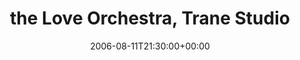 ---
templateKey: event
guid: 08935374-6eab-11ea-99c5-002590d1d1b0
date: 2006-08-11T21:30:00+00:00
eventTime: '9:30pm'
title: the Love Orchestra, Trane Studio
artist: the Love Orchestra
city: Toronto
venue: Trane Studio
group: Tim Shia
guests: Chris Gale, Michael Herring, Dafydd Hughes
---